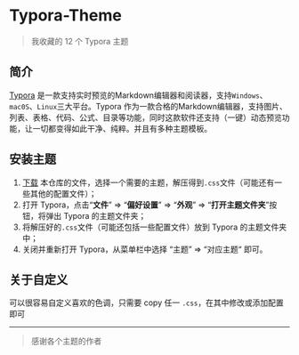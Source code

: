 # Typora-Theme

> 我收藏的 12 个 Typora 主题

## 简介

[Typora](https://typoraio.cn/#) 是一款支持实时预览的Markdown编辑器和阅读器，支持`Windows`、`mac0S`、`Linux`三大平台。Typora 作为一款合格的Markdown编辑器，支持图片、列表、表格、代码、公式、目录等功能，同时这款软件还支持（一键）动态预览功能，让一切都变得如此干净、纯粹。并且有多种主题模板。

## 安装主题

1. [下载](https://gitee.com/miku-39c5bb/typora-theme.git) 本仓库的文件，选择一个需要的主题，解压得到`.css`文件（可能还有一些其他的配置文件）；
2. 打开 Typora，点击“**文件**” => “**偏好设置**” => “**外观**” => “**打开主题文件夹**”按钮，将弹出 Typora 的主题文件夹；
3. 将解压好的`.css`文件（可能还包括一些配置文件）放到 Typora 的主题文件夹中；
4. 关闭并重新打开 Typora，从菜单栏中选择 “主题” => “对应主题“ 即可。

## 关于自定义

可以很容易自定义喜欢的色调，只需要 copy 任一 `.css`，在其中修改或添加配置即可



---

> 感谢各个主题的作者

